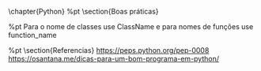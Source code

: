 \chapter{Python}
%pt
 \section{Boas práticas}

 %pt
 Para o nome de classes use ClassName e para nomes de funções use function_name

%pt
\section{Referencias}
https://peps.python.org/pep-0008
https://osantana.me/dicas-para-um-bom-programa-em-python/
